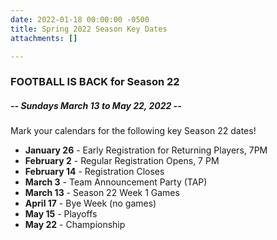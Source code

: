 ```yaml
---
date: 2022-01-18 00:00:00 -0500
title: Spring 2022 Season Key Dates
attachments: []

---
```

### **FOOTBALL IS BACK for Season 22**

##### -- **Sundays March 13 to May 22, 2022  --**

Mark your calendars for the following key Season 22 dates!

* **January 26** - Early Registration for Returning Players, 7PM
* **February 2** - Regular Registration Opens, 7 PM
* **February 14** - Registration Closes
* **March 3** - Team Announcement Party (TAP)
* **March 13** - Season 22 Week 1 Games
* **April 17** - Bye Week (no games)
* **May 15** - Playoffs
* **May 22** - Championship
